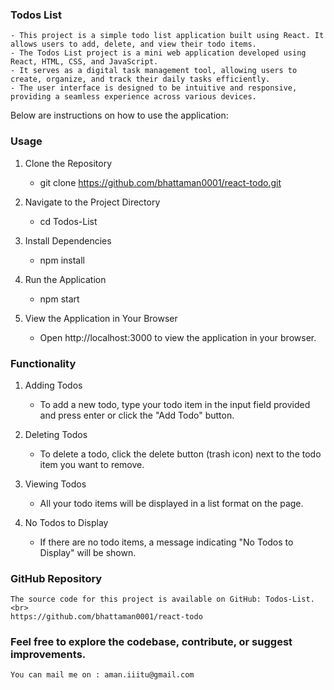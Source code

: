 ### Todos List
    - This project is a simple todo list application built using React. It allows users to add, delete, and view their todo items. 
    - The Todos List project is a mini web application developed using React, HTML, CSS, and JavaScript. 
    - It serves as a digital task management tool, allowing users to create, organize, and track their daily tasks efficiently. 
    - The user interface is designed to be intuitive and responsive, providing a seamless experience across various devices.

Below are instructions on how to use the application: 

### Usage
1.  Clone the Repository <br>
    - git clone https://github.com/bhattaman0001/react-todo.git
    
2.  Navigate to the Project Directory <br>
    - cd Todos-List

3.  Install Dependencies <br>
    - npm install

4.  Run the Application <br>
    - npm start

5.  View the Application in Your Browser <br>
    - Open http://localhost:3000 to view the application in your browser.

### Functionality
1.  Adding Todos <br>
    - To add a new todo, type your todo item in the input field provided and press enter or click the "Add Todo" button.

2.  Deleting Todos <br>
    - To delete a todo, click the delete button (trash icon) next to the todo item you want to remove.

3.  Viewing Todos <br>
    - All your todo items will be displayed in a list format on the page.

4.  No Todos to Display <br>
    - If there are no todo items, a message indicating "No Todos to Display" will be shown.

<!-- ### Live Demo
    - You can also access a live demo of this project here. <br>
    https://todos-list-ashishmisal.vercel.app/ -->

### GitHub Repository
    The source code for this project is available on GitHub: Todos-List. <br>
    https://github.com/bhattaman0001/react-todo

### Feel free to explore the codebase, contribute, or suggest improvements.
    You can mail me on : aman.iiitu@gmail.com
